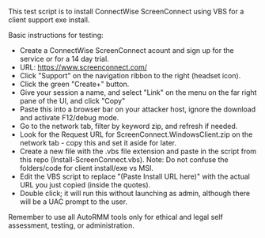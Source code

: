 This test script is to install ConnectWise ScreenConnect using VBS for a client support exe install.

Basic instructions for testing:

 - Create a ConnectWise ScreenConnect acount and sign up for the service or for a 14 day trial. 
 - URL: https://www.screenconnect.com/
 - Click "Support" on the navigation ribbon to the right (headset icon).  
 - Click the green "Create+" button.
 - Give your session a name, and select "Link" on the menu on the far right pane of the UI, and click "Copy"
 - Paste this into a browser bar on your attacker host, ignore the download and activate F12/debug mode.
 - Go to the network tab, filter by keyword zip, and refresh if needed.
 - Look for the Request URL for ScreenConnect.WindowsClient.zip on the network tab - copy this and set it aside for later.  
 - Create a new file with the .vbs file extension and paste in the script from this repo (Install-ScreenConnect.vbs).
   Note: Do not confuse the folders/code for client install/exe vs MSI.  
 - Edit the VBS script to replace "(Paste Install URL here)" with the actual URL you just copied (inside the quotes).
 - Double click; it will run this without launching as admin, although there will be a UAC prompt to the user.  

Remember to use all AutoRMM tools only for ethical and legal self assessment, testing, or administration.
